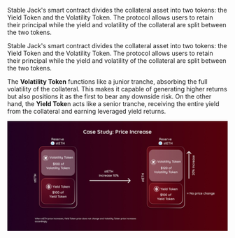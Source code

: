 Stable Jack's smart contract divides the collateral asset into two tokens: the Yield Token and the Volatility Token. The protocol allows users to retain their principal while the yield and volatility of the collateral are split between the two tokens.

Stable Jack's smart contract divides the collateral asset into two tokens: the Yield Token and the Volatility Token. The protocol allows users to retain their principal while the yield and volatility of the collateral are split between the two tokens.

The **Volatility Token** functions like a junior tranche, absorbing the full volatility of the collateral. This makes it capable of generating higher returns but also positions it as the first to bear any downside risk. On the other hand, the **Yield Toke**n acts like a senior tranche, receiving the entire yield from the collateral and earning leveraged yield returns.


![alt text](image.png)